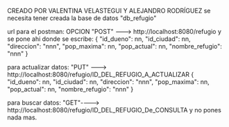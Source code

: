CREADO POR VALENTINA VELASTEGUI Y ALEJANDRO RODRÍGUEZ
se necesita tener creada la base de datos "db_refugio"

url para el postman: OPCION "POST" ---> http://localhost:8080/refugio
                    y se pone ahi donde se escribe:
                    {
                      "id_dueno": nn,
                      "id_ciudad": nn,
                      "direccion": "nnn",
                      "pop_maxima": nn,
                      "pop_actual": nn,
                      "nombre_refugio": "nnn"
                    }
                     

para actualizar datos:
                            "PUT" ---> http://localhost:8080/refugio/ID_DEL_REFUGIO_A_ACTUALIZAR
                                                {
                      "id_dueno": nn,
                      "id_ciudad": nn,
                      "direccion": "nnn",
                      "pop_maxima": nn,
                      "pop_actual": nn,
                      "nombre_refugio": "nnn"
                    }

para buscar datos: 
                         "GET"----> http://localhost:8080/refugio/ID_DEL_REFUGIO_De_CONSULTA      y no pones nada mas.

                        

